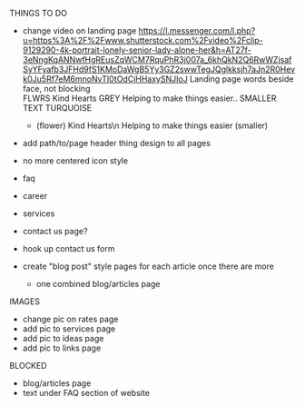 THINGS TO DO
- change video on landing page
  https://l.messenger.com/l.php?u=https%3A%2F%2Fwww.shutterstock.com%2Fvideo%2Fclip-9129290-4k-portrait-lonely-senior-lady-alone-her&h=AT27f-3eNngKqANNwfHgREusZqWCM7RquPhR3j007a_6khQkN2Q6RwWZjsafSyYFyafb3JFHd9fS1KMoDaWgB5Yy3GZ2swwTegJQglkksjh7aJn2R0Hevk0Ju5Rf7eM6mnoNvTI0tOdCjHHaxySNJIoJ
  Landing page words beside face, not blocking  
  FLWRS Kind Hearts GREY
  Helping to make things easier.. SMALLER TEXT TURQUOISE
  - (flower) Kind Hearts\n Helping to make things easier (smaller)

- add path/to/page header thing design to all pages
 - no more centered icon style
 - faq
 - career
 - services
 - contact us page?

- hook up contact us form
- create "blog post" style pages for each article once there are more
  - one combined blog/articles page

IMAGES
- change pic on rates page
- add pic to services page
- add pic to ideas page
- add pic to links page

BLOCKED
- blog/articles page
- text under FAQ section of website
